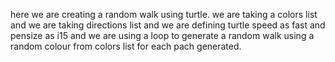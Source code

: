 here we are creating a random walk using turtle. we are taking a colors list and we are taking directions list and we are defining turtle speed as fast and pensize as i15 and we are using a loop to generate a random walk using a random colour from colors list for each pach generated.
